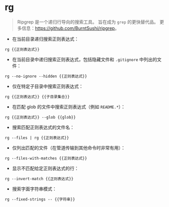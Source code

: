 # rg

> Ripgrep 是一个递归行导向的搜索工具。
> 旨在成为 `grep` 的更快替代品。
> 更多信息：<https://github.com/BurntSushi/ripgrep>。

- 在当前目录递归搜索正则表达式：

`rg {{正则表达式}}`

- 在当前目录中递归搜索正则表达式，包括隐藏文件和 `.gitignore` 中列出的文件：

`rg --no-ignore --hidden {{正则表达式}}`

- 仅在特定子目录中搜索正则表达式：

`rg {{正则表达式}} {{子目录集合}}`

- 在匹配 glob 的文件中搜索正则表达式（例如 `README.*`）：

`rg {{正则表达式}} --glob {{glob}}`

- 搜索匹配正则表达式的文件名：

`rg --files | rg {{正则表达式}}`

- 仅列出匹配的文件（在管道传输到其他命令时非常有用）：

`rg --files-with-matches {{正则表达式}}`

- 显示不匹配给定正则表达式的行：

`rg --invert-match {{正则表达式}}`

- 搜索字面字符串模式：

`rg --fixed-strings -- {{字符串}}`